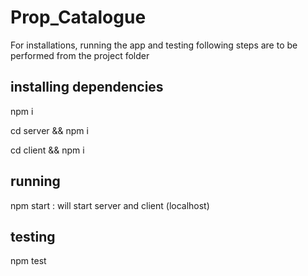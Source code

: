 # Prop_Catalogue

For installations, running the app and testing following steps are to be performed from the project folder

installing dependencies
-----------------------
npm i

cd server && npm i

cd client && npm i

running
-------
npm start : will start server and client (localhost)

testing
-------
npm test
